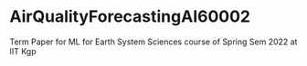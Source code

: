# AirQualityForecastingAI60002
Term Paper for ML for Earth System Sciences course of Spring Sem 2022 at IIT Kgp
